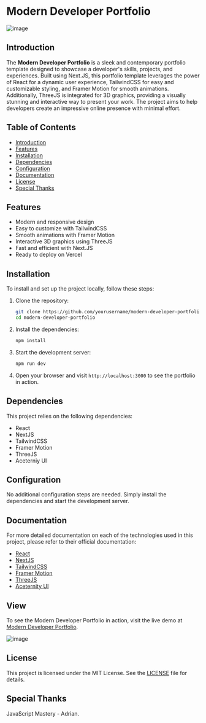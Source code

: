 # Modern Developer Portfolio

![image](https://github.com/JoelVStan/Modern-Portfolio-NextJS/assets/101164781/a6673401-7a57-457a-900b-56b62f07b17f)


## Introduction
The **Modern Developer Portfolio** is a sleek and contemporary portfolio template designed to showcase a developer's skills, projects, and experiences. Built using Next.JS, this portfolio template leverages the power of React for a dynamic user experience, TailwindCSS for easy and customizable styling, and Framer Motion for smooth animations. Additionally, ThreeJS is integrated for 3D graphics, providing a visually stunning and interactive way to present your work. The project aims to help developers create an impressive online presence with minimal effort.

## Table of Contents
- [Introduction](#introduction)
- [Features](#features)
- [Installation](#installation)
- [Dependencies](#dependencies)
- [Configuration](#configuration)
- [Documentation](#documentation)
- [License](#license)
- [Special Thanks](#spcialthanks)

## Features
- Modern and responsive design
- Easy to customize with TailwindCSS
- Smooth animations with Framer Motion
- Interactive 3D graphics using ThreeJS
- Fast and efficient with Next.JS
- Ready to deploy on Vercel

## Installation

To install and set up the project locally, follow these steps:

1. Clone the repository:
    ```bash
    git clone https://github.com/yourusername/modern-developer-portfolio.git
    cd modern-developer-portfolio
    ```

2. Install the dependencies:
    ```bash
    npm install
    ```

3. Start the development server:
    ```bash
    npm run dev
    ```

4. Open your browser and visit `http://localhost:3000` to see the portfolio in action.


## Dependencies

This project relies on the following dependencies:

- React
- NextJS
- TailwindCSS
- Framer Motion
- ThreeJS
- Aceterniy UI

## Configuration

No additional configuration steps are needed. Simply install the dependencies and start the development server.

## Documentation

For more detailed documentation on each of the technologies used in this project, please refer to their official documentation:

- [React](https://reactjs.org/docs/getting-started.html)
- [NextJS](https://nextjs.org/docs)
- [TailwindCSS](https://tailwindcss.com/docs)
- [Framer Motion](https://www.framer.com/motion/)
- [ThreeJS](https://threejs.org/docs/)
- [Aceternity UI](https://ui.aceternity.com/)

## View

To see the Modern Developer Portfolio in action, visit the live demo at [Modern Developer Portfolio](https://i-am-joelstan.vercel.app/).

![image](https://github.com/JoelVStan/Modern-Portfolio-NextJS/assets/101164781/407b30f8-914a-4066-ae26-19d7cb4a414b)




## License

This project is licensed under the MIT License. See the [LICENSE](LICENSE) file for details.

## Special Thanks

JavaScript Mastery - Adrian.

